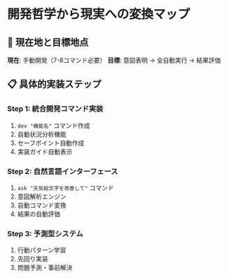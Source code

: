 # 開発哲学から現実への変換マップ

## 🎯 現在地と目標地点
**現在**: 手動開発（7-8コマンド必要）
**目標**: 意図表明 → 全自動実行 → 結果評価

## 📋 具体的実装ステップ
### Step 1: 統合開発コマンド実装
1. `dev "機能名"` コマンド作成
2. 自動状況分析機能
3. セーフポイント自動作成
4. 実装ガイド自動表示

### Step 2: 自然言語インターフェース
1. `ask "天気絵文字を改善して"` コマンド
2. 意図解析エンジン
3. 自動コマンド変換
4. 結果の自動評価

### Step 3: 予測型システム
1. 行動パターン学習
2. 先回り実装
3. 問題予測・事前解決
